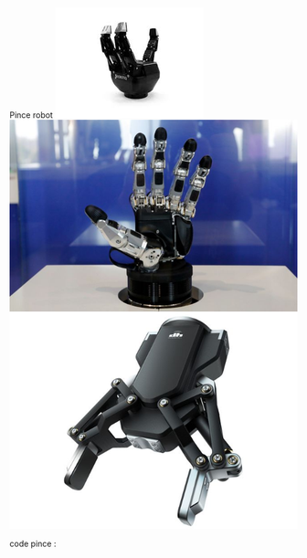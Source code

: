 Pince robot
![pince3](/pince3.jpg)
![main_robot](/main_robot.jpg)
![pince2](/pince2.jpg)

code pince :